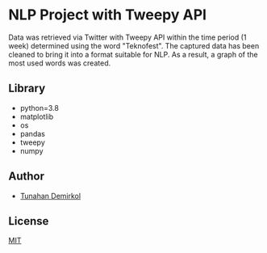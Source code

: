 # NLP Project with Tweepy API

Data was retrieved via Twitter with Tweepy API within the time period (1 week) determined using the word "Teknofest". The captured data has been cleaned to bring it into a format suitable for NLP. As a result, a graph of the most used words was created.

## Library
  - python=3.8
  - matplotlib
  - os
  - pandas 
  - tweepy
  - numpy


## Author 

- [Tunahan Demirkol](https://github.com/TunahanDemirkol)

## License

[MIT](https://opensource.org/licenses/MIT)
